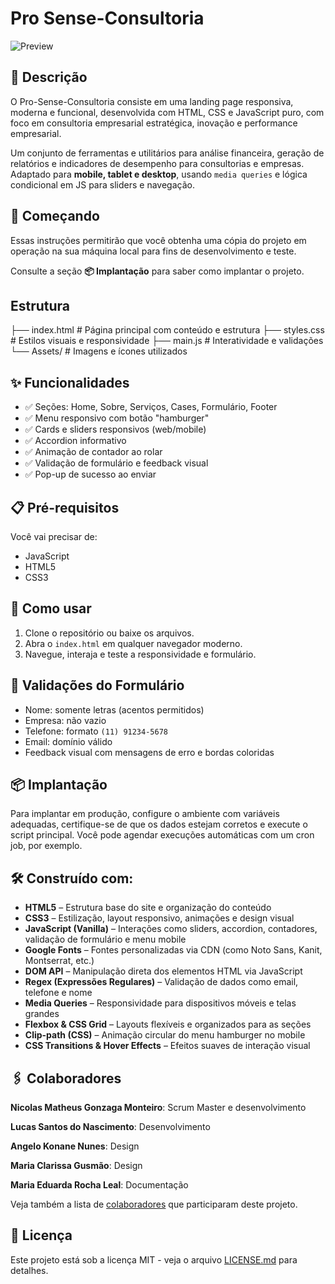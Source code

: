 # Pro Sense-Consultoria
![Preview](Assets/screenshot.png)
## 📘 Descrição
O Pro-Sense-Consultoria consiste em uma landing page responsiva, moderna e funcional, desenvolvida com HTML, CSS e JavaScript puro, com foco em consultoria empresarial estratégica, inovação e performance empresarial.

Um conjunto de ferramentas e utilitários para análise financeira, geração de relatórios e indicadores de desempenho para consultorias e empresas. Adaptado para **mobile, tablet e desktop**, usando `media queries` e lógica condicional em JS para sliders e navegação.

## 🚀 Começando
Essas instruções permitirão que você obtenha uma cópia do projeto em operação na sua máquina local para fins de desenvolvimento e teste.

Consulte a seção **📦 Implantação** para saber como implantar o projeto.

## Estrutura

├── index.html # Página principal com conteúdo e estrutura
├── styles.css # Estilos visuais e responsividade
├── main.js # Interatividade e validações
└── Assets/ # Imagens e ícones utilizados

## ✨ Funcionalidades

- ✅ Seções: Home, Sobre, Serviços, Cases, Formulário, Footer
- ✅ Menu responsivo com botão "hamburger"
- ✅ Cards e sliders responsivos (web/mobile)
- ✅ Accordion informativo
- ✅ Animação de contador ao rolar
- ✅ Validação de formulário e feedback visual
- ✅ Pop-up de sucesso ao enviar

## 📋 Pré-requisitos
Você vai precisar de:

- JavaScript
- HTML5
- CSS3

## 🚀 Como usar

1. Clone o repositório ou baixe os arquivos.
2. Abra o `index.html` em qualquer navegador moderno.
3. Navegue, interaja e teste a responsividade e formulário.

## 🧪 Validações do Formulário

- Nome: somente letras (acentos permitidos)
- Empresa: não vazio
- Telefone: formato `(11) 91234-5678`
- Email: domínio válido
- Feedback visual com mensagens de erro e bordas coloridas

## 📦 Implantação
Para implantar em produção, configure o ambiente com variáveis adequadas, certifique-se de que os dados estejam corretos e execute o script principal. Você pode agendar execuções automáticas com um cron job, por exemplo.

## 🛠️ Construído com:

- **HTML5** – Estrutura base do site e organização do conteúdo
- **CSS3** – Estilização, layout responsivo, animações e design visual
- **JavaScript (Vanilla)** – Interações como sliders, accordion, contadores, validação de formulário e menu mobile
- **Google Fonts** – Fontes personalizadas via CDN (como Noto Sans, Kanit, Montserrat, etc.)
- **DOM API** – Manipulação direta dos elementos HTML via JavaScript
- **Regex (Expressões Regulares)** – Validação de dados como email, telefone e nome
- **Media Queries** – Responsividade para dispositivos móveis e telas grandes
- **Flexbox & CSS Grid** – Layouts flexíveis e organizados para as seções
- **Clip-path (CSS)** – Animação circular do menu hamburger no mobile
- **CSS Transitions & Hover Effects** – Efeitos suaves de interação visual

## 🖇️ Colaboradores
**Nicolas Matheus Gonzaga Monteiro**: Scrum Master e desenvolvimento

**Lucas Santos do Nascimento**: Desenvolvimento

**Angelo Konane Nunes**: Design 

**Maria Clarissa Gusmão**: Design

**Maria Eduarda Rocha Leal**: Documentação

Veja também a lista de [colaboradores](https://github.com/LucaSs55/Pro-Sense-Consultoria/graphs/contributors) que participaram deste projeto.

## 📄 Licença
Este projeto está sob a licença MIT - veja o arquivo [LICENSE.md](LICENSE.md) para detalhes.
